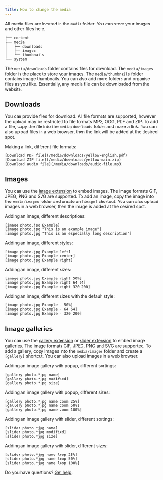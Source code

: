 ```yaml
---
Title: How to change the media 
---
```

All media files are located in the `media` folder. You can store your images and other files here.

``` box-drawing {aria-hidden=true}
├── content
├── media
│   ├── downloads
│   ├── images
│   └── thumbnails
└── system
```

The `media/downloads` folder contains files for download. The `media/images` folder is the place to store your images. The `media/thumbnails` folder contains image thumbnails. You can also add more folders and organise files as you like. Essentially, any media file can be downloaded from the website.

## Downloads

You can provide files for download. All file formats are supported, however the upload may be restricted to file formats MP3, OGG, PDF and ZIP. To add a file, copy the file into the `media/downloads` folder and make a link. You can also upload files in a web browser, then the link will be added at the desired spot.

Making a link, different file formats:

    [Download PDF file](/media/downloads/yellow-english.pdf)
    [Download ZIP file](/media/downloads/yellow-main.zip)
    [Download audio file](/media/downloads/audio-file.mp3)

## Images

You can use the [image extension](https://github.com/annaesvensson/yellow-image) to embed images. The image formats GIF, JPEG, PNG and SVG are supported. To add an image, copy the image into the `media/images` folder and create an `[image]` shortcut. You can also upload images in a web browser, then the image is added at the desired spot.

Adding an image, different descriptions:

    [image photo.jpg Example]
    [image photo.jpg "This is an example image"]
    [image photo.jpg "This is an especially long description"]

Adding an image, different styles:

    [image photo.jpg Example left]
    [image photo.jpg Example center]
    [image photo.jpg Example right]

Adding an image, different sizes:

    [image photo.jpg Example right 50%]
    [image photo.jpg Example right 64 64]
    [image photo.jpg Example right 320 200]

Adding an image, different sizes with the default style:

    [image photo.jpg Example - 50%]
    [image photo.jpg Example - 64 64]
    [image photo.jpg Example - 320 200]

## Image galleries

You can use the [gallery extension](https://github.com/annaesvensson/yellow-gallery) or [slider extension](https://github.com/annaesvensson/yellow-slider) to embed image galleries. The image formats GIF, JPEG, PNG and SVG are supported. To add a gallery, copy images into the `media/images` folder and create a `[gallery]` shortcut. You can also upload images in a web browser.

Adding an image gallery with popup, different sortings:

    [gallery photo.*jpg name]
    [gallery photo.*jpg modified]
    [gallery photo.*jpg size]

Adding an image gallery with popup, different sizes:

    [gallery photo.*jpg name zoom 25%]
    [gallery photo.*jpg name zoom 50%]
    [gallery photo.*jpg name zoom 100%]

Adding an image gallery with slider, different sortings:

    [slider photo.*jpg name]
    [slider photo.*jpg modified]
    [slider photo.*jpg size]

Adding an image gallery with slider, different sizes:

    [slider photo.*jpg name loop 25%]
    [slider photo.*jpg name loop 50%]
    [slider photo.*jpg name loop 100%]

Do you have questions? [Get help](.).
